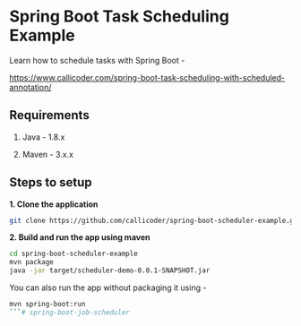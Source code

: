# Spring Boot Task Scheduling Example

Learn how to schedule tasks with Spring Boot -

https://www.callicoder.com/spring-boot-task-scheduling-with-scheduled-annotation/

## Requirements

1. Java - 1.8.x

2. Maven - 3.x.x

## Steps to setup

**1. Clone the application**

```bash
git clone https://github.com/callicoder/spring-boot-scheduler-example.git
```

**2. Build and run the app using maven**

```bash
cd spring-boot-scheduler-example
mvn package
java -jar target/scheduler-demo-0.0.1-SNAPSHOT.jar
```

You can also run the app without packaging it using -

```bash
mvn spring-boot:run
```# spring-boot-job-scheduler
